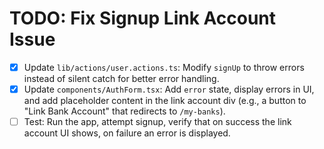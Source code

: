 # TODO: Fix Signup Link Account Issue

- [x] Update `lib/actions/user.actions.ts`: Modify `signUp` to throw errors instead of silent catch for better error handling.
- [x] Update `components/AuthForm.tsx`: Add `error` state, display errors in UI, and add placeholder content in the link account div (e.g., a button to "Link Bank Account" that redirects to `/my-banks`).
- [ ] Test: Run the app, attempt signup, verify that on success the link account UI shows, on failure an error is displayed.

